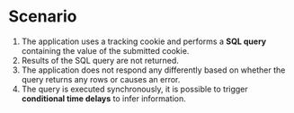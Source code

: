 # Scenario
1. The application uses a tracking cookie and performs a **SQL query** containing the value of the submitted cookie.
2. Results of the SQL query are not returned.
3. The application does not respond any differently based on whether the query returns any rows or causes an error.
4. The query is executed synchronously, it is possible to trigger **conditional time delays** to infer information. 
